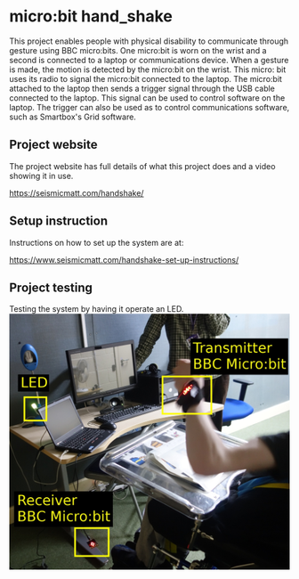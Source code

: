 # micro:bit hand_shake

This project enables people with physical disability to communicate through gesture using BBC micro:bits. One micro:bit is worn on the wrist and a second is connected to a laptop or communications device. When a gesture is made, the motion is detected by the micro:bit on the wrist. This micro: bit uses its radio to signal the micro:bit connected to the laptop. The micro:bit attached to the laptop then sends a trigger signal through the USB cable connected to the laptop. This signal can be used to control software on the laptop. The trigger can also be used as to control communications software, such as Smartbox's Grid software.

## Project website

The project website has full details of what this project does and a video
showing it in use.

<https://seismicmatt.com/handshake/>

## Setup instruction

Instructions on how to set up the system are at:

<https://www.seismicmatt.com/handshake-set-up-instructions/>

## Project testing

Testing the system by having it operate an LED.
![testing](/docs/microbit_testing.jpg)
